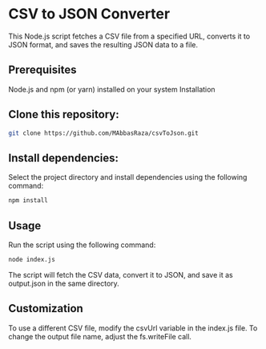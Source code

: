 # CSV to JSON Converter

This Node.js script fetches a CSV file from a specified URL, converts it to JSON format, and saves the resulting JSON data to a file.

## Prerequisites

Node.js and npm (or yarn) installed on your system
Installation

## Clone this repository:

```Bash
git clone https://github.com/MAbbasRaza/csvToJson.git
```

## Install dependencies:

Select the project directory and install dependencies using the following command:

```Bash
npm install
```
## Usage

Run the script using the following command:

```Bash
node index.js
```

The script will fetch the CSV data, convert it to JSON, and save it as output.json in the same directory.

## Customization

To use a different CSV file, modify the csvUrl variable in the index.js file.
To change the output file name, adjust the fs.writeFile call.
